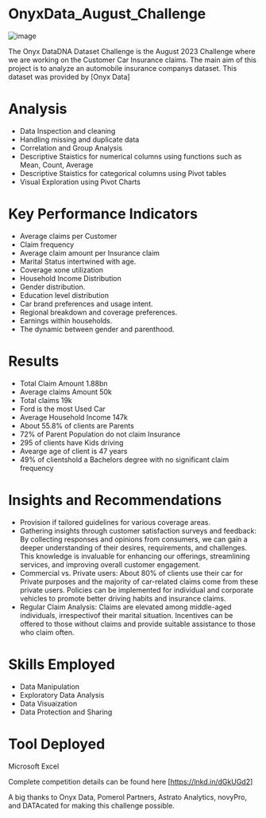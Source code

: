 # OnyxData_August_Challenge
![image](https://github.com/makplangbit/OnyxData_August_Challenge/assets/54783418/c035fa1a-b266-4377-9c95-b62e553f9c37)

The Onyx DataDNA Dataset Challenge is the August 2023 Challenge where we are working on the Customer Car Insurance claims.
The main aim of this project is to analyze an automobile insurance companys dataset. This dataset was provided by [Onyx Data]

# Analysis
- Data Inspection and cleaning
- Handling missing and duplicate data
- Correlation and Group Analysis
- Descriptive Staistics for numerical columns using functions such as Mean, Count, Average
- Descriptive Staistics for categorical columns using Pivot tables
- Visual Exploration using Pivot Charts

# Key Performance Indicators
- Average claims per Customer
- Claim frequency
- Average claim amount per Insurance claim
- Marital Status intertwined with age.
- Coverage xone utilization
- Household Income Distribution
- Gender distribution.
- Education level distribution
- Car brand preferences and usage intent.
- Regional breakdown and coverage preferences.
- Earnings within households.
- The dynamic between gender and parenthood.

# Results 
- Total Claim Amount 1.88bn
- Average claims Amount 50k
- Total claims 19k
- Ford is the most Used Car
- Average Household Income 147k
- About 55.8% of clients are Parents
- 72% of Parent Population do not claim Insurance
- 295 of clients have Kids driving
- Avearge age of client is 47 years 
- 49% of clientshold a Bachelors degree with no significant claim frequency


# Insights and Recommendations
- Provision if tailored guidelines for various coverage areas.
- Gathering insights through customer satisfaction surveys and feedback: By collecting responses and opinions from consumers, we can gain 
  a deeper understanding of their desires, requirements, and challenges. This knowledge is invaluable for enhancing our offerings, 
  streamlining services, and improving overall customer engagement.
- Commercial vs. Private users: About 80% of clients use their car for Private purposes and the majority of car-related claims come from 
  these private users. Policies can be implemented for individual and corporate vehicles to promote better driving habits and insurance 
  claims.
- Regular Claim Analysis: Claims are elevated among middle-aged individuals, irrespectivof their marital situation. Incentives can be 
  offered to those without claims and provide suitable assistance to those who claim often.
  
# Skills Employed
- Data Manipulation
- Exploratory Data Analysis
- Data Visuaization
- Data Protection and Sharing
  
# Tool Deployed
  Microsoft Excel

Complete competition details can be found here [https://lnkd.in/dGkUGd2]

A big thanks to Onyx Data, Pomerol Partners, Astrato Analytics, novyPro, and DATAcated for making this challenge possible.

